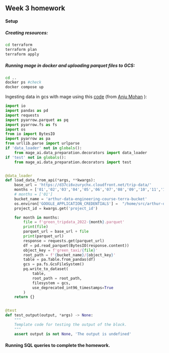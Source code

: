 

## Week 3 homework
#### Setup
##### Creating resources:
```bash
cd terraform
terraform plan
terraform apply
```

##### Running mage in docker and uploading parquet files to GCS:
```bash
cd ..
docker ps #check
docker compose up
```
Ingesting data in gcs with mage using this [code](https://github.com/amohan601/dataengineering-zoomcamp2024/blob/main/week_3_data_warehouse/db_scripts/green_taxi_data_bigquery.sql) (from [Anju Mohan](https://github.com/amohan601) ):

```py
import io
import pandas as pd
import requests
import pyarrow.parquet as pq
import pyarrow.fs as fs
import os
from io import BytesIO
import pyarrow as pa
from urllib.parse import urlparse
if 'data_loader' not in globals():
    from mage_ai.data_preparation.decorators import data_loader
if 'test' not in globals():
    from mage_ai.data_preparation.decorators import test


@data_loader
def load_data_from_api(*args, **kwargs):
    base_url = 'https://d37ci6vzurychx.cloudfront.net/trip-data/'
    months = ['01','02','03','04','05','06','07','08','09','10','11','12']
    # months = ['01']
    bucket_name = 'arthur-data-engineering-course-terra-bucket'
    os.environ['GOOGLE_APPLICATION_CREDENTIALS'] =  "/home/src/arthur-data-engineering-course-d1fbbaefae71.json"
    project_id = kwargs.get('project_id')

    for month in months:
        file = f'green_tripdata_2022-{month}.parquet'
        print(file)
        parquet_url = base_url + file
        print(parquet_url)
        response = requests.get(parquet_url)
        df = pd.read_parquet(BytesIO(response.content))
        object_key = f'green_taxi/{file}'
        root_path = f'{bucket_name}/{object_key}'
        table = pa.Table.from_pandas(df)
        gcs = pa.fs.GcsFileSystem()
        pq.write_to_dataset(
            table,
            root_path = root_path,
            filesystem = gcs,
            use_deprecated_int96_timestamps=True
        )
    return {}


@test
def test_output(output, *args) -> None:
    """
    Template code for testing the output of the block.
    """
    assert output is not None, 'The output is undefined'
```

#### Running SQL queries to complete the homework.